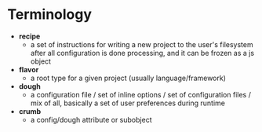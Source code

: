 # Terminology

- **recipe**
	- a set of instructions for writing a new project to the user's filesystem after all configuration is done processing, and it can be frozen as a js object
- **flavor**
	- a root type for a given project (usually language/framework)
- **dough**
	- a configuration file / set of inline options / set of configuration files / mix of all, basically a set of user preferences during runtime
- **crumb**
	- a config/dough attribute or subobject

